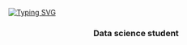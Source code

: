  [![Typing SVG](https://readme-typing-svg.herokuapp.com?color=%2336BCF7&lines=Привет!+Меня+зовут+Елена)](https://git.io/typing-svg)
<h3 align="center">Data science student</h3>

<!--
**elena-ts/elena-ts** is a ✨ _special_ ✨ repository because its `README.md` (this file) appears on your GitHub profile.

Here are some ideas to get you started:

- 🔭 I’m currently working on ...
- 🌱 I’m currently learning ...
- 👯 I’m looking to collaborate on ...
- 🤔 I’m looking for help with ...
- 💬 Ask me about ...
- 📫 How to reach me: ...
- 😄 Pronouns: ...
- ⚡ Fun fact: ...
-->
